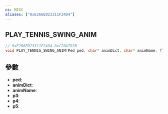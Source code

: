 ```yaml
---
ns: MISC
aliases: ["0xE266ED23311F24D4"]
---
```

## PLAY_TENNIS_SWING_ANIM

```c
// 0xE266ED23311F24D4 0xC20A7D2B
void PLAY_TENNIS_SWING_ANIM(Ped ped, char* animDict, char* animName, float p3, float p4, BOOL p5);
```


## 參數
* **ped**: 
* **animDict**: 
* **animName**: 
* **p3**: 
* **p4**: 
* **p5**: 

